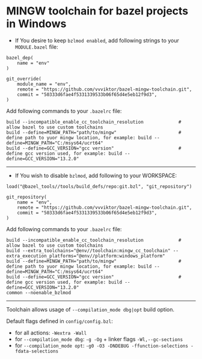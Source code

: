 # MINGW toolchain for bazel projects in Windows


- If You desire to keep `bzlmod enabled`, add following strings to your `MODULE.bazel` file:

```
bazel_dep(
    name = "env"
)

git_override(
    module_name = "env",
    remote = "https://github.com/vvviktor/bazel-mingw-toolchain.git",
    commit = "50333d6fae4f5331339533b06f65d4e5eb12f9d3",
)
```
Add following commands to your `.bazelrc` file:
```
build --incompatible_enable_cc_toolchain_resolution             # allow bazel to use custom toolchains
build --define=MINGW_PATH="path/to/mingw"                       # define path to yuor mingw location, for example: build --define=MINGW_PATH="C:/msys64/ucrt64" 
build --define=GCC_VERSION="gcc version"                        # define gcc version used, for example: build --define=GCC_VERSION="13.2.0"
```


---
- If You wish to disable `bzlmod`, add following to your WORKSPACE:

```
load("@bazel_tools//tools/build_defs/repo:git.bzl", "git_repository")

git_repository(
    name = "env",
    remote = "https://github.com/vvviktor/bazel-mingw-toolchain.git",
    commit = "50333d6fae4f5331339533b06f65d4e5eb12f9d3",
)
```
Add following commands to your `.bazelrc` file:
```
build --incompatible_enable_cc_toolchain_resolution             # allow bazel to use custom toolchains
build --extra_toolchains="@env//toolchain:mingw_cc_toolchain" --extra_execution_platforms="@env//platform:windows_platform"
build --define=MINGW_PATH="path/to/mingw"                       # define path to yuor mingw location, for example: build --define=MINGW_PATH="C:/msys64/ucrt64" 
build --define=GCC_VERSION="gcc version"                        # define gcc version used, for example: build --define=GCC_VERSION="13.2.0"
common --noenable_bzlmod
```

---
Toolchain allows usage of `--compilation_mode dbg|opt` build option. 

Default flags defined in `config/config.bzl`:
- for all actions: `-Wextra -Wall`
- for `--compilation_mode dbg`: `-g -Og` + linker flags `-Wl,--gc-sections`
- for `--compilation_mode opt`: `-g0 -O3 -DNDEBUG -ffunction-selections -fdata-selections`